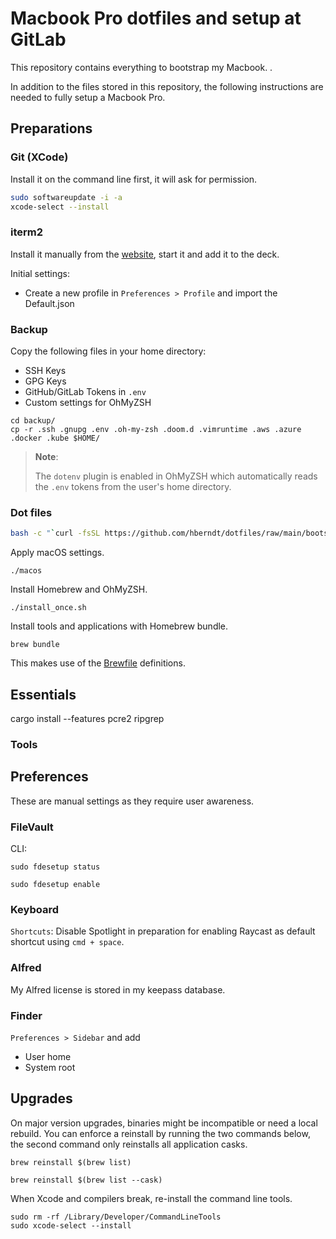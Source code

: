 # Macbook Pro dotfiles and setup at GitLab

This repository contains everything to bootstrap my Macbook. .

In addition to the files stored in this repository, the following instructions are needed to fully setup a Macbook Pro.

## Preparations

### Git (XCode)

Install it on the command line first, it will ask for permission.

```bash
sudo softwareupdate -i -a
xcode-select --install
```

### iterm2

Install it manually from the [website](https://www.iterm2.com/), start it and add it to the deck.

Initial settings:

- Create a new profile in `Preferences > Profile` and import the Default.json

### Backup

Copy the following files in your home directory:

- SSH Keys
- GPG Keys
- GitHub/GitLab Tokens in `.env`
- Custom settings for OhMyZSH

```
cd backup/
cp -r .ssh .gnupg .env .oh-my-zsh .doom.d .vimruntime .aws .azure .docker .kube $HOME/
```

> **Note**:
>
> The `dotenv` plugin is enabled in OhMyZSH which automatically
> reads the `.env` tokens from the user's home directory.

### Dot files

```bash
bash -c "`curl -fsSL https://github.com/hberndt/dotfiles/raw/main/bootstrap.sh`"
```

Apply macOS settings.

```
./macos
```

Install Homebrew and OhMyZSH.

```
./install_once.sh
```

Install tools and applications with Homebrew bundle.

```
brew bundle
```

This makes use of the [Brewfile](Brewfile) definitions.

## Essentials

cargo install --features pcre2 ripgrep

### Tools

## Preferences

These are manual settings as they require user awareness.

### FileVault

CLI:

```
sudo fdesetup status

sudo fdesetup enable
```

### Keyboard

`Shortcuts`: Disable Spotlight in preparation for enabling Raycast as default shortcut using `cmd + space`.

### Alfred

My Alfred license is stored in my keepass database.

### Finder

`Preferences > Sidebar` and add

- User home
- System root

## Upgrades

On major version upgrades, binaries might be incompatible or need a local rebuild.
You can enforce a reinstall by running the two commands below, the second command
only reinstalls all application casks.

```
brew reinstall $(brew list)

brew reinstall $(brew list --cask)
```

When Xcode and compilers break, re-install the command line tools.

```
sudo rm -rf /Library/Developer/CommandLineTools
sudo xcode-select --install
```
